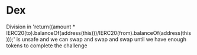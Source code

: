 # Dex


Division in 'return((amount * IERC20(to).balanceOf(address(this)))/IERC20(from).balanceOf(address(this)));' is unsafe and we can swap and swap and swap until we have enough tokens to complete the challenge